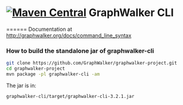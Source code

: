 [![Maven Central](https://maven-badges.herokuapp.com/maven-central/org.graphwalker/graphwalker-cli/badge.svg)](https://maven-badges.herokuapp.com/maven-central/org.graphwalker/graphwalker-cli) 
GraphWalker CLI
===================

======
Documentation at http://graphwalker.org/docs/command_line_syntax

### How to build the standalone jar of graphwalker-cli
```bash
git clone https://github.com/GraphWalker/graphwalker-project.git
cd graphwalker-project
mvn package -pl graphwalker-cli -am
```

The jar is in:
```bash
graphwalker-cli/target/graphwalker-cli-3.2.1.jar
```

